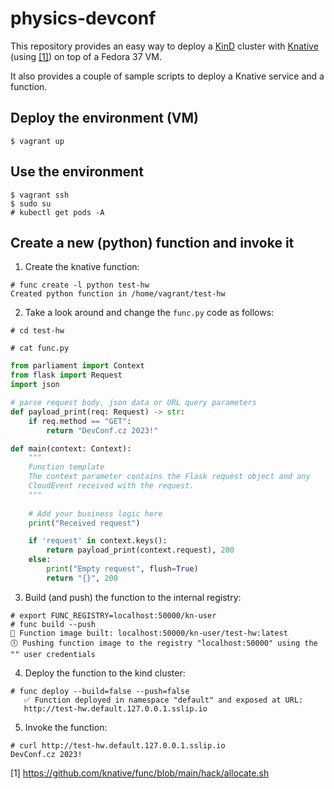 # physics-devconf

This repository provides an easy way to deploy a [KinD](https://kind.sigs.k8s.io/) cluster with [Knative](https://knative.dev/) (using [[1]](https://github.com/knative/func/blob/main/hack/allocate.sh)) on
top of a Fedora 37 VM.

It also provides a couple of sample scripts to deploy a Knative service and a function.

## Deploy the environment (VM)

    $ vagrant up

## Use the environment

    $ vagrant ssh
    $ sudo su
    # kubectl get pods -A

## Create a new (python) function and invoke it


1. Create the knative function:
```
# func create -l python test-hw
Created python function in /home/vagrant/test-hw
```

2. Take a look around and change the `func.py` code as follows:
```
# cd test-hw

# cat func.py
```
```python
from parliament import Context
from flask import Request
import json

# parse request body, json data or URL query parameters
def payload_print(req: Request) -> str:
    if req.method == "GET":
        return "DevConf.cz 2023!"

def main(context: Context):
    """ 
    Function template
    The context parameter contains the Flask request object and any
    CloudEvent received with the request.
    """
    
    # Add your business logic here
    print("Received request")

    if 'request' in context.keys():
        return payload_print(context.request), 200
    else:
        print("Empty request", flush=True)
        return "{}", 200
```

3. Build (and push) the function to the internal registry:
```
# export FUNC_REGISTRY=localhost:50000/kn-user
# func build --push
🙌 Function image built: localhost:50000/kn-user/test-hw:latest
🕕 Pushing function image to the registry "localhost:50000" using the "" user credentials
```

4. Deploy the function to the kind cluster:
```
# func deploy --build=false --push=false
   ✅ Function deployed in namespace "default" and exposed at URL: 
   http://test-hw.default.127.0.0.1.sslip.io
```

5. Invoke the function:
```
# curl http://test-hw.default.127.0.0.1.sslip.io
DevConf.cz 2023!
```

[1] https://github.com/knative/func/blob/main/hack/allocate.sh
